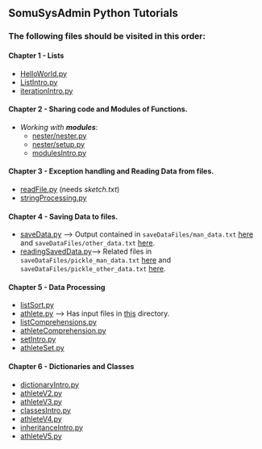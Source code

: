 ## SomuSysAdmin Python Tutorials
### The following files should be visited in this order:

#### Chapter 1 - Lists
- [HelloWorld.py](HelloWorld.py)
- [ListIntro.py](ListIntro.py)
- [iterationIntro.py](iterationIntro.py)

#### Chapter 2 - Sharing code and Modules of Functions. 
- _Working with **modules**_:
    - [nester/nester.py](nester/nester.py)
    - [nester/setup.py](nester/setup.py)
    - [modulesIntro.py](modulesIntro.py)
    
#### Chapter 3 - Exception handling and Reading Data from files.
- [readFile.py](readFile.py) (needs _sketch.txt_)
- [stringProcessing.py](stringProcessing.py)

#### Chapter 4 - Saving Data to files. 
- [saveData.py](saveData.py) --> Output contained in `saveDataFiles/man_data.txt` [here](saveDataFiles/man_data.txt) and `saveDataFiles/other_data.txt` [here](saveDataFiles/other_data.txt). 
- [readingSavedData.py](readingSavedData.py)--> Related files in `saveDataFiles/pickle_man_data.txt` [here](saveDataFiles/pickle_man_data.txt) and `saveDataFiles/pickle_other_data.txt` [here](saveDataFiles/pickle_other_data.txt). 

#### Chapter 5 - Data Processing
- [listSort.py](listSort.py)
- [athlete.py](athlete.py) --> Has input files in [this](athleteTraining/) directory. 
- [listComprehensions.py](listComprehensions.py)
- [athleteComprehension.py](athleteComprehension.py)
- [setIntro.py](setIntro.py)
- [athleteSet.py](athleteSet.py)

#### Chapter 6 - Dictionaries and Classes
- [dictionaryIntro.py](dictionaryIntro.py)
- [athleteV2.py](athleteV2.py)
- [athleteV3.py](athleteV3.py)
- [classesIntro.py](classesIntro.py)
- [athleteV4.py](athleteV4.py)
- [inheritanceIntro.py](inheritanceIntro.py)
- [athleteV5.py](athleteV5.py)